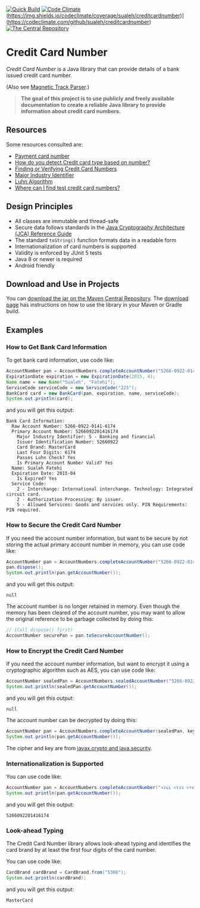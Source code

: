 <!-- markdownlint-disable MD040 MD041 MD004 MD012 -->
[![Quick Build](https://github.com/sualeh/creditcardnumber/actions/workflows/quick_build.yml/badge.svg)](https://github.com/sualeh/creditcardnumber/actions/workflows/quick_build.yml)
[![Code Climate](https://codeclimate.com/github/sualeh/creditcardnumber.png)](https://codeclimate.com/github/sualeh/creditcardnumber)
(https://img.shields.io/codeclimate/coverage/sualeh/creditcardnumber)](https://codeclimate.com/github/sualeh/creditcardnumber)
[![The Central Repository](https://img.shields.io/maven-central/v/us.fatehi/creditcardnumber.svg)](https://search.maven.org/search?q=g:us.fatehi%20creditcardnumber*)


# Credit Card Number

*Credit Card Number* is a Java library that can provide details of a bank issued
credit card number.

(Also see [Magnetic Track Parser](https://github.com/sualeh/magnetictrackparser).)

> **The goal of this project is to use publicly and freely available documentation
to create a reliable Java library to provide information about credit card numbers.**


## Resources

Some resources consulted are:

- [Payment card number](https://en.wikipedia.org/wiki/Payment_card_number)
- [How do you detect Credit card type based on number?](http://stackoverflow.com/questions/72768/how-do-you-detect-credit-card-type-based-on-number)
- [Finding or Verifying Credit Card Numbers](http://www.regular-expressions.info/creditcard.html)
- [Major Industry Identifier](https://en.wikipedia.org/wiki/ISO/IEC_7812#Major_industry_identifier)
- [Luhn Algorithm](http://en.wikipedia.org/wiki/Luhn_algorithm)
- [Where can I find test credit card numbers?](https://www.paypal.com/us/smarthelp/article/where-can-i-find-test-credit-card-numbers-ts2157)


## Design Principles

- All classes are immutable and thread-safe
- Secure data follows standards in the
[Java Cryptography Architecture (JCA) Reference Guide](https://docs.oracle.com/javase/8/docs/technotes/guides/security/crypto/CryptoSpec.html#PBEEx)
- The standard `toString()` function formats data in a readable form
- Internationalization of card numbers is supported
- Validity is enforced by JUnit 5 tests
- Java 8 or newer is required
- Android friendly


## Download and Use in Projects

You can [download the jar on the Maven Central Repository](https://search.maven.org/artifact/us.fatehi/creditcardnumber).
The [download page](https://search.maven.org/artifact/us.fatehi/creditcardnumber) has instructions on how to use the library in your Maven or Gradle build.


## Examples

### How to Get Bank Card Information

To get bank card information, use code like:

```java
AccountNumber pan = AccountNumbers.completeAccountNumber("5266-0922-0141-6174");
ExpirationDate expiration = new ExpirationDate(2015, 4);
Name name = new Name("Sualeh", "Fatehi");
ServiceCode serviceCode = new ServiceCode("225");
BankCard card = new BankCard(pan, expiration, name, serviceCode);
System.out.println(card);
```

and you will get this output:

```
Bank Card Information:
  Raw Account Number: 5266-0922-0141-6174
  Primary Account Number: 5266092201416174
    Major Industry Identifier: 5 - Banking and financial
    Issuer Identification Number: 52660922
    Card Brand: MasterCard
    Last Four Digits: 6174
    Passes Luhn Check? Yes
    Is Primary Account Number Valid? Yes
  Name: Sualeh Fatehi
  Expiration Date: 2015-04
    Is Expired? Yes
  Service Code:
    2 - Interchange: International interchange. Technology: Integrated circuit card.
    2 - Authorization Processing: By issuer.
    5 - Allowed Services: Goods and services only. PIN Requirements: PIN required.
```


### How to Secure the Credit Card Number

If you need the account number information, but want to be secure by not storing the actual primary account number in memory, you can use code like:

```java
AccountNumber pan = AccountNumbers.completeAccountNumber("5266-0922-0141-6174");
pan.dispose();
System.out.println(pan.getAccountNumber());
```

and you will get this output:

```
null

```

The account number is no longer retained in memory. Even though the memory has been cleared of
the account number, you may want to allow the original reference to be garbage collected by
doing this:

```java
// (Call dispose() first)
AccountNumber securePan = pan.toSecureAccountNumber();
```


### How to Encrypt the Credit Card Number

If you need the account number information, but want to encrypt it using a cryptographic algorithm such as AES, you can use code like:

```java
AccountNumber sealedPan = AccountNumbers.sealedAccountNumber("5266-0922-0141-6174", cipher);
System.out.println(sealedPan.getAccountNumber());
```

and you will get this output:

```
null

```

The account number can be decrypted by doing this:

```java
AccountNumber pan = AccountNumbers.completeAccountNumber(sealedPan, key);
System.out.println(pan.getAccountNumber());
```

The cipher and key are from [javax.crypto and java.security](https://docs.oracle.com/en/java/javase/17/security/java-security-overview1.html).


### Internationalization is Supported

You can use code like:

```java
AccountNumber pan = AccountNumbers.completeAccountNumber("५२६६ ०९२२ ०१४१ ६१७४");
System.out.println(pan.getAccountNumber());
```

and you will get this output:

```
5266092201416174
```


### Look-ahead Typing

The Credit Card Number library allows look-ahead typing and identifies the
card brand by at least the first four digits of the card number.

You can use code like:

```java
CardBrand cardBrand = CardBrand.from("5366");
System.out.println(cardBrand);
```

and you will get this output:

```
MasterCard
```
